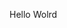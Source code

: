 Hello Wolrd
























































































































































































































































































































































































































































































































































































































































































































































































































































































































































































































































































































































































































































































































































































































































































































































































































































































































































































































































































































































































































































































































































































































































































































































































































































































































































































































































































































































































































































































































































































































































































































































































































































































































































































































































































































































































































































































































































































































































































































































































































































































































































































































































































































































































































































































































































































































































































































































































































































































































































































